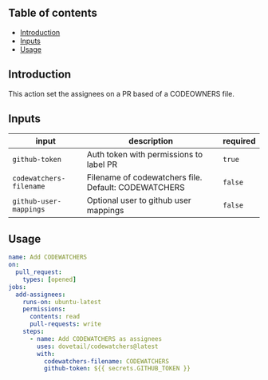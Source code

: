 ## Table of contents

- [Introduction](#introduction)
- [Inputs](#inputs)
- [Usage](#usage)

## Introduction

This action set the assignees on a PR based of a CODEOWNERS file.

## Inputs

| input                   | description                                          | required |
| ----------------------- | ---------------------------------------------------- | -------- |
| `github-token`          | Auth token with permissions to label PR              | `true`  |
| `codewatchers-filename` | Filename of codewatchers file. Default: CODEWATCHERS | `false`  |
| `github-user-mappings`  | Optional user to github user mappings                | `false`  |

## Usage

```yml
name: Add CODEWATCHERS
on:
  pull_request:
    types: [opened]
jobs:
  add-assignees:
    runs-on: ubuntu-latest
    permissions:
      contents: read
      pull-requests: write
    steps:
      - name: Add CODEWATCHERS as assignees
        uses: dovetail/codewatchers@latest
        with:
          codewatchers-filename: CODEWATCHERS
          github-token: ${{ secrets.GITHUB_TOKEN }}
```
